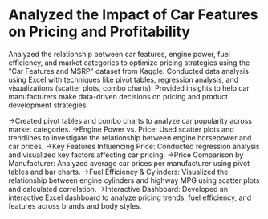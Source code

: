 <h1> Analyzed the Impact of Car Features on Pricing and Profitability</h1>

Analyzed the relationship between car features, engine power, fuel efficiency, and market categories to optimize pricing strategies using the "Car Features and MSRP" dataset from Kaggle.
Conducted data analysis using Excel with techniques like pivot tables, regression analysis, and visualizations (scatter plots, combo charts).
Provided insights to help car manufacturers make data-driven decisions on pricing and product development strategies.

->Created pivot tables and combo charts to analyze car popularity across market categories.
->Engine Power vs. Price: Used scatter plots and trendlines to investigate the relationship between engine horsepower and car prices.
->Key Features Influencing Price: Conducted regression analysis and visualized key factors affecting car pricing.
->Price Comparison by Manufacturer: Analyzed average car prices per manufacturer using pivot tables and bar charts.
->Fuel Efficiency & Cylinders: Visualized the relationship between engine cylinders and highway MPG using scatter plots and calculated correlation.
->Interactive Dashboard: Developed an interactive Excel dashboard to analyze pricing trends, fuel efficiency, and features across brands and body styles.



